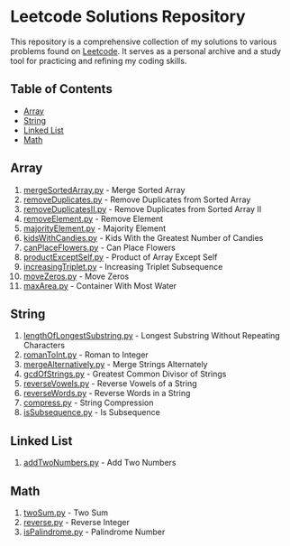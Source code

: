 # Leetcode Solutions Repository

This repository is a comprehensive collection of my solutions to various problems found on [Leetcode](https://leetcode.com/problemset/). It serves as a personal archive and a study tool for practicing and refining my coding skills.

## Table of Contents
- [Array](#array)
- [String](#string)
- [Linked List](#linked-list)
- [Math](#math)

## Array
1. [mergeSortedArray.py](https://github.com/JunhuiShen/My-Leetcode-Codes/blob/main/mergeSortedArray.py) - Merge Sorted Array
2. [removeDuplicates.py](https://github.com/JunhuiShen/My-Leetcode-Codes/blob/main/removeDuplicates.py) - Remove Duplicates from Sorted Array
3. [removeDuplicatesII.py](https://github.com/JunhuiShen/My-Leetcode-Codes/blob/main/removeDuplicatesII.py) - Remove Duplicates from Sorted Array II
4. [removeElement.py](https://github.com/JunhuiShen/My-Leetcode-Codes/blob/main/removeElement.py) - Remove Element
5. [majorityElement.py](https://github.com/JunhuiShen/My-Leetcode-Codes/blob/main/majorityElement.py) - Majority Element
6. [kidsWithCandies.py](https://github.com/JunhuiShen/Leetcode-Archive/blob/main/kidsWithCandies.py) -  Kids With the Greatest Number of Candies
7. [canPlaceFlowers.py](https://github.com/JunhuiShen/Leetcode-Archive/blob/main/canPlaceFlowers.py) - Can Place Flowers
8. [productExceptSelf.py](https://github.com/JunhuiShen/Leetcode-Archive/blob/main/productExceptSelf.py) - Product of Array Except Self
9. [increasingTriplet.py](https://github.com/JunhuiShen/Leetcode-Archive/blob/main/increasingTriplet.py) - Increasing Triplet Subsequence
10. [moveZeros.py](https://github.com/JunhuiShen/Leetcode-Archive/blob/main/moveZeros.py) - Move Zeros
11. [maxArea.py](https://github.com/JunhuiShen/Leetcode-Archive/blob/main/maxArea.py) - Container With Most Water

## String
1. [lengthOfLongestSubstring.py](https://github.com/JunhuiShen/My-Leetcode-Codes/blob/main/lengthOfLongestSubstring.py) - Longest Substring Without Repeating Characters
2. [romanToInt.py](https://github.com/JunhuiShen/My-Leetcode-Codes/blob/main/romanToInt.py) - Roman to Integer
3. [mergeAlternatively.py](https://github.com/JunhuiShen/My-Leetcode-Codes/blob/main/mergeAlternatively.py) - Merge Strings Alternately
4. [gcdOfStrings.py](https://github.com/JunhuiShen/Leetcode-Archive/blob/main/gcdOfStrings.py) - Greatest Common Divisor of Strings
5. [reverseVowels.py](https://github.com/JunhuiShen/Leetcode-Archive/blob/main/reverseVowels.py) - Reverse Vowels of a String
6. [reverseWords.py](https://github.com/JunhuiShen/Leetcode-Archive/blob/main/reverseWords.py) - Reverse Words in a String
7. [compress.py](https://github.com/JunhuiShen/Leetcode-Archive/blob/main/compress.py) - String Compression
8. [isSubsequence.py](https://github.com/JunhuiShen/Leetcode-Archive/blob/main/isSubsequence.py) - Is Subsequence

## Linked List
1. [addTwoNumbers.py](https://github.com/JunhuiShen/My-Leetcode-Codes/blob/main/addTwoNumbers.py) - Add Two Numbers

## Math
1. [twoSum.py](https://github.com/JunhuiShen/My-Leetcode-Codes/blob/main/twoSum.py) - Two Sum
2. [reverse.py](https://github.com/JunhuiShen/My-Leetcode-Codes/blob/main/reverse.py) - Reverse Integer
3. [isPalindrome.py](https://github.com/JunhuiShen/My-Leetcode-Codes/blob/main/isPalindrome.py) - Palindrome Number
